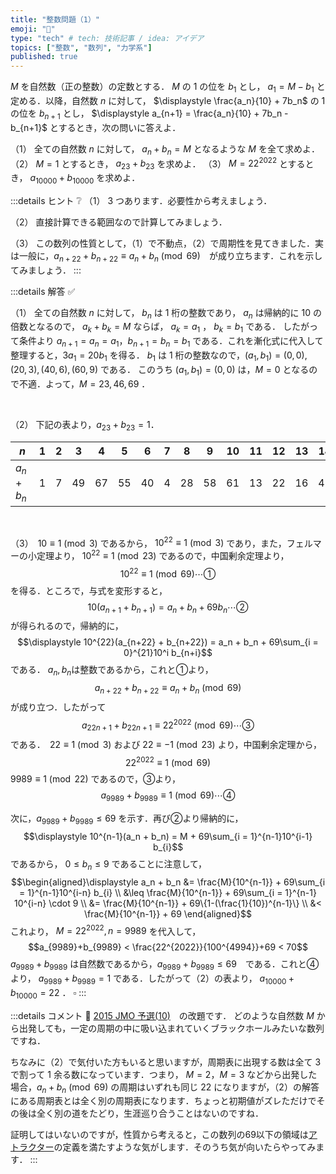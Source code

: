 ```yaml
---
title: "整数問題（1）"
emoji: "🐇"
type: "tech" # tech: 技術記事 / idea: アイデア
topics: ["整数", "数列", "力学系"]
published: true
---
```


$M$ を自然数（正の整数）の定数とする． $M$ の $1$ の位を $b_1$ とし， $a_1 = M - b_1$ と定める．以降，自然数 $n$ に対して， $\displaystyle \frac{a_n}{10} + 7b_n$ の $1$ の位を $b_{n+1}$ とし， $\displaystyle a_{n+1} = \frac{a_n}{10} + 7b_n - b_{n+1}$ とするとき，次の問いに答えよ．

（$1$） 全ての自然数 $n$ に対して， $a_n + b_n = M$ となるような $M$ を全て求めよ．
（$2$） $M = 1$ とするとき， $a_{23} + b_{23}$ を求めよ．
（$3$） $M = 22^{2022}$ とするとき， $a_{10000} + b_{10000}$ を求めよ．

:::details ヒント ❔
（$1$） $3$ つあります．必要性から考えましょう．

（$2$） 直接計算できる範囲なので計算してみましょう．

（$3$） この数列の性質として，（$1$）で不動点，（$2$）で周期性を見てきました．実は一般に，$a_{n+22} + b_{n+22} \equiv a_n + b_n \pmod {69}$　が成り立ちます．これを示してみましょう．
:::

:::details 解答 ✅

（$1$） 全ての自然数 $n$ に対して， $b_n$ は $1$ 桁の整数であり， $a_n$ は帰納的に $10$ の倍数となるので， $a_k + b_k = M$ ならば， $a_k = a_1$ ， $b_k = b_1$ である．
したがって条件より $a_{n+1} = a_n = a_1$，$b_{n+1} = b_n = b_1$ である．これを漸化式に代入して整理すると，$3a_1 = 20b_1$ を得る．
$b_1$ は $1$ 桁の整数なので，$(a_1, b_1) = (0, 0), (20, 3), (40, 6), (60, 9)$ である．
このうち $(a_1, b_1) = (0, 0)$ は，$M = 0$ となるので不適．よって，$M = 23, 46, 69$ ．

<br/>

（$2$） 下記の表より，$a_{23} + b_{23} = 1$．

| $n$       | $1$ | $2$ | $3$  | $4$  | $5$  | $6$  | $7$ | $8$  | $9$  | $10$ | $11$ | $12$ | $13$ | $14$ | $15$ | $16$ | $17$ | $18$ | $19$ | $20$ | $21$ | $22$ | $23$ |
| --------- | --- | --- | ---- | ---- | ---- | ---- | --- | ---- | ---- | ---- | ---- | ---- | ---- | ---- | ---- | ---- | ---- | ---- | ---- | ---- | ---- | ---- | ---- |
| $a_n+b_n$ | $1$ | $7$ | $49$ | $67$ | $55$ | $40$ | $4$ | $28$ | $58$ | $61$ | $13$ | $22$ | $16$ | $43$ | $25$ | $37$ | $52$ | $19$ | $64$ | $34$ | $31$ | $10$ | $1$  |

<br/>

（$3$）　$10 \equiv 1 \pmod 3$ であるから， $10^{22} \equiv 1 \pmod 3$ であり，また，フェルマーの小定理より， $10^{22} \equiv 1 \pmod {23}$ であるので，中国剰余定理より， $$10^{22} \equiv 1 \pmod {69}  \cdots ①$$ を得る．ところで，与式を変形すると，
$$\displaystyle 10(a_{n+1} + b_{n+1}) = a_n + b_n + 69b_n  \cdots ②$$ が得られるので，帰納的に，
$$\displaystyle 10^{22}(a_{n+22} + b_{n+22}) = a_n + b_n + 69\sum_{i = 0}^{21}10^i b_{n+i}$$ である． $a_n,  b_n$は整数であるから，これと$①$より， $$\displaystyle a_{n+22} + b_{n+22} \equiv a_n + b_n \pmod {69}$$が成り立つ．したがって $$a_{22n + 1} + b_{22n + 1} \equiv 22^{2022} \pmod {69} \cdots ③$$ である．　$22 \equiv 1 \pmod{3}$ および $22 \equiv -1 \pmod{23}$ より，中国剰余定理から， $$22^{2022} \equiv 1 \pmod{69}$$ $9989 \equiv 1 \pmod {22}$ であるので，$③$より， $$a_{9989} + b_{9989} \equiv 1 \pmod {69}  \cdots ④$$

次に，$a_{9989}+b_{9989} \leq 69$ を示す．再び$②$より帰納的に， $$\displaystyle 10^{n-1}(a_n + b_n) = M + 69\sum_{i = 1}^{n-1}10^{i-1} b_{i}$$ であるから， $0 \leq b_n \leq 9$ であることに注意して，　 $$\begin{aligned}\displaystyle a_n + b_n  &= \frac{M}{10^{n-1}} + 69\sum_{i = 1}^{n-1}10^{i-n} b_{i} \\ &\leq \frac{M}{10^{n-1}} + 69\sum_{i = 1}^{n-1} 10^{i-n} \cdot 9 \\ &= \frac{M}{10^{n-1}} + 69\{1-(\frac{1}{10})^{n-1}\} \\ &< \frac{M}{10^{n-1}} + 69 \end{aligned}$$ これより， $M = 22^{2022}, n=9989$ を代入して， $$a_{9989}+b_{9989} < \frac{22^{2022}}{100^{4994}}+69 < 70$$
$a_{9989}+b_{9989}$ は自然数であるから，$a_{9989}+b_{9989} \leq 69$　である．これと$④$より， $a_{9989} + b_{9989} = 1$ である．したがって（$2$）の表より， $a_{10000} + b_{10000} = 22$ ． $\square$
:::

:::details コメント 💬
[2015 JMO 予選($10$)](https://www.imojp.org/archive/mo2015/jmo2015/problems/jmo25yq.html)　の改題です．
どのような自然数 $M$ から出発しても，一定の周期の中に吸い込まれていくブラックホールみたいな数列ですね．

ちなみに（$2$）で気付いた方もいると思いますが，周期表に出現する数は全て $3$ で割って $1$ 余る数になっています．つまり， $M = 2$，$M = 3$ などから出発した場合，$a_n+b_n \pmod{69}$ の周期はいずれも同じ $22$ になりますが，（$2$）の解答にある周期表とは全く別の周期表になります．ちょっと初期値がズレただけでその後は全く別の道をたどり，生涯巡り合うことはないのですね．

証明してはいないのですが，性質から考えると，この数列の$69$以下の領域は[アトラクター](https://ja.wikipedia.org/wiki/%E3%82%A2%E3%83%88%E3%83%A9%E3%82%AF%E3%82%BF%E3%83%BC#%E5%AE%9A%E7%BE%A9%E3%81%A8%E4%B8%80%E8%88%AC%E7%9A%84%E6%80%A7%E8%B3%AA)の定義を満たすような気がします．そのうち気が向いたらやってみます．
:::
